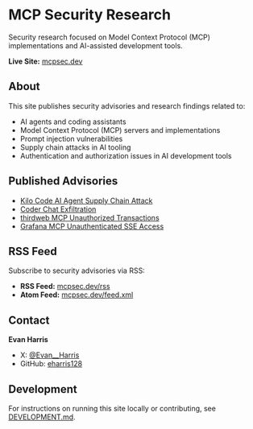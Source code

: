 # MCP Security Research

Security research focused on Model Context Protocol (MCP) implementations and AI-assisted development tools.

**Live Site:** [mcpsec.dev](https://mcpsec.dev)

## About

This site publishes security advisories and research findings related to:
- AI agents and coding assistants
- Model Context Protocol (MCP) servers and implementations
- Prompt injection vulnerabilities
- Supply chain attacks in AI tooling
- Authentication and authorization issues in AI development tools

## Published Advisories

- [Kilo Code AI Agent Supply Chain Attack](https://mcpsec.dev/advisories/2025-10-02-kilo-code-ai-agent-supply-chain-attack/)
- [Coder Chat Exfiltration](https://mcpsec.dev/advisories/2025-09-19-coder-chat-exfiltration/)
- [thirdweb MCP Unauthorized Transactions](https://mcpsec.dev/advisories/2025-09-03-thirdweb-mcp-unauthorized-transactions/)
- [Grafana MCP Unauthenticated SSE Access](https://mcpsec.dev/advisories/2025-09-02-grafana-mcp-unauthenticated-sse-access/)

## RSS Feed

Subscribe to security advisories via RSS:
- **RSS Feed:** [mcpsec.dev/rss](https://mcpsec.dev/rss)
- **Atom Feed:** [mcpsec.dev/feed.xml](https://mcpsec.dev/feed.xml)

## Contact

**Evan Harris**
- X: [@Evan__Harris](https://x.com/Evan__Harris)
- GitHub: [eharris128](https://github.com/eharris128)

## Development

For instructions on running this site locally or contributing, see [DEVELOPMENT.md](DEVELOPMENT.md).